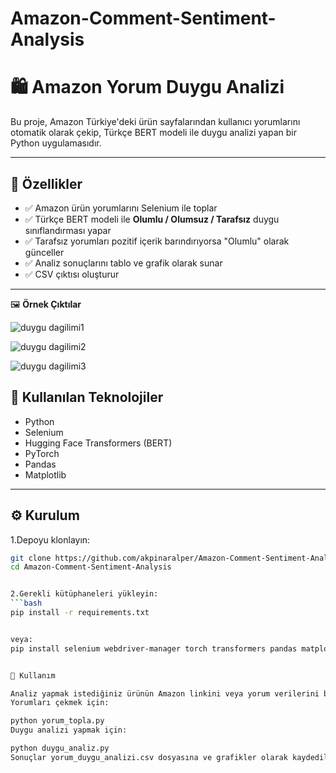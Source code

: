 # Amazon-Comment-Sentiment-Analysis

# 🛍️ Amazon Yorum Duygu Analizi

Bu proje, Amazon Türkiye'deki ürün sayfalarından kullanıcı yorumlarını otomatik olarak çekip, Türkçe BERT modeli ile duygu analizi yapan bir Python uygulamasıdır.

---

## 🚀 Özellikler

- ✅ Amazon ürün yorumlarını Selenium ile toplar  
- ✅ Türkçe BERT modeli ile **Olumlu / Olumsuz / Tarafsız** duygu sınıflandırması yapar  
- ✅ Tarafsız yorumları pozitif içerik barındırıyorsa "Olumlu" olarak günceller  
- ✅ Analiz sonuçlarını tablo ve grafik olarak sunar  
- ✅ CSV çıktısı oluşturur

---

🖼️ **Örnek Çıktılar**

![duygu dagilimi1](https://github.com/user-attachments/assets/27af9da7-4165-4202-b6c2-2ad6be19bdc3)

![duygu dagilimi2](https://github.com/user-attachments/assets/acebfb67-abb5-4591-9ea4-9e4f873e1026)

![duygu dagilimi3](https://github.com/user-attachments/assets/aef00bec-fa37-40ad-b366-55e5850a7a38)


## 🧰 Kullanılan Teknolojiler

- Python  
- Selenium  
- Hugging Face Transformers (BERT)  
- PyTorch  
- Pandas  
- Matplotlib

---

## ⚙️ Kurulum


1.Depoyu klonlayın:
```bash
git clone https://github.com/akpinaralper/Amazon-Comment-Sentiment-Analysis.git
cd Amazon-Comment-Sentiment-Analysis


2.Gerekli kütüphaneleri yükleyin:
```bash
pip install -r requirements.txt


veya:
pip install selenium webdriver-manager torch transformers pandas matplotlib


🚦 Kullanım

Analiz yapmak istediğiniz ürünün Amazon linkini veya yorum verilerini belirtin.
Yorumları çekmek için:

python yorum_topla.py
Duygu analizi yapmak için:

python duygu_analiz.py
Sonuçlar yorum_duygu_analizi.csv dosyasına ve grafikler olarak kaydedilir.
